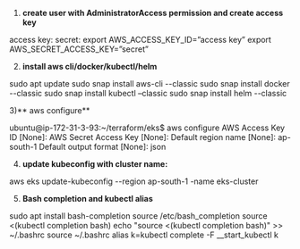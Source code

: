 1)	**create user with AdministratorAccess permission and create access key**
   
access key: 
secret: 
export AWS_ACCESS_KEY_ID=”access key”
export AWS_SECRET_ACCESS_KEY=”secret”

2)	**install aws cli/docker/kubectl/helm**
   
sudo apt update
sudo snap install aws-cli --classic
sudo snap install docker --classic
sudo snap install kubectl –classic
sudo snap install helm --classic

3)** aws configure**

ubuntu@ip-172-31-3-93:~/terraform/eks$ aws configure
AWS Access Key ID [None]: 
AWS Secret Access Key [None]: 
Default region name [None]: ap-south-1
Default output format [None]: json

4) **update kubeconfig with cluster name:**
   
aws eks update-kubeconfig  --region ap-south-1 -name eks-cluster
  
5) **Bash completion and kubectl alias**
   
sudo apt install bash-completion
source /etc/bash_completion
source <(kubectl completion bash)
echo "source <(kubectl completion bash)" >> ~/.bashrc
source ~/.bashrc
alias k=kubectl
complete -F __start_kubectl k
